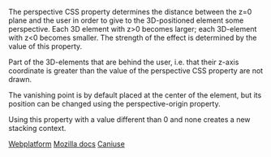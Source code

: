 The perspective CSS property determines the distance between the z=0 plane and the user in order to give to the 3D-positioned element some perspective. Each 3D element with z>0 becomes larger; each 3D-element with z<0 becomes smaller. The strength of the effect is determined by the value of this property.

Part of the 3D-elements that are behind the user, i.e. that their z-axis coordinate is greater than the value of the perspective CSS property are not drawn.

The vanishing point is by default placed at the center of the element, but its position can be changed using the perspective-origin property.

Using this property with a value different than 0 and none creates a new stacking context.

[Webplatform](docs.webplatform.org/wiki/css/properties/perspective)
[Mozilla docs](https://developer.mozilla.org/en-US/docs/Web/CSS/perspective)
[Caniuse](http://caniuse.com/#feat=transforms3d)